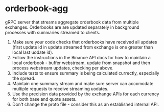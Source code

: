 # orderbook-agg

gRPC server that streams aggregate orderbook data from multiple exchanges. Orderbooks are are updated separately in background processes with summaries streamed to clients.

1. Make sure your code checks that orderbooks have received all updates (first update id in update streamed from exchange is one greater than local last uodate id).
2. Follow the instructions in the Binance API docs for how to maintain a local orderbook - buffer webstream, update from snapshot and then process webstream updates, checking per above.
3. Include tests to ensure summary is being calculated currectly, especially the spread.
4. Maintain one summary stream and make sure server can accomodate multiple requests to receive streaming uodates.
5. Use the precision data provided by the exchange APIs for each currency for both base and quote assets.
6. Don't change the proto file - consider this as an established internal API.
